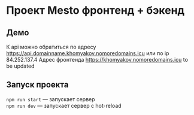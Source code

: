 # Проект Mesto фронтенд + бэкенд

## Демо

К api можно обратиться по адресу https://api.domainname.khomyakov.nomoredomains.icu или по ip 84.252.137.4
Адрес фронтенда https://khomyakov.nomoredomains.icu
to be updated
  

## Запуск проекта

`npm run start` — запускает сервер   
`npm run dev` — запускает сервер с hot-reload
